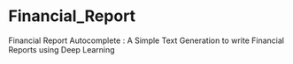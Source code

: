 # Financial_Report
Financial Report Autocomplete :   A Simple Text Generation to write Financial Reports using Deep Learning
